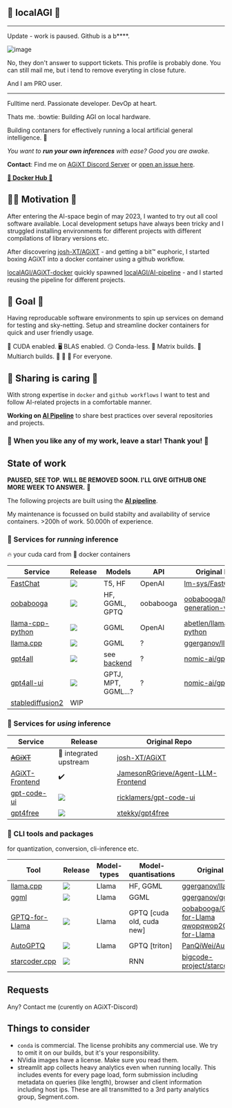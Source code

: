 ## 🧮 localAGI 🧮

----------------------------------

Update - work is paused. Github is a b****. 

![image](https://github.com/localagi/localAGI/assets/132956819/09336de8-5e3d-4f7f-b1d5-594f4f55fc13)

No, they don't answer to support tickets. This profile is probably done. You can still mail me, but i tend to remove everyting in close future.

And I am PRO user.

----------------------------------

Fulltime nerd. Passionate developer. DevOp at heart.

Thats me. :bowtie: Building AGI on local hardware.

Building contaners for effectively running a local artificial general intelligence. :mechanical_arm:

*You want to **run your own inferences** with ease? Good you are awake.*

**Contact**: Find me on [AGiXT Discord Server](https://discord.gg/d3TkHRZcjD) or [open an issue here](https://github.com/localagi/localAGI/issues/new).

**[ 🐋 Docker Hub 🐋 ](https://hub.docker.com/u/localagi)**

## :climbing_woman: Motivation :climbing:

After entering the AI-space begin of may 2023, I wanted to try out all cool software available. Local development setups have always been tricky and I struggled installing environments for different projects with different compilations of library versions etc.

After discovering [josh-XT/AGiXT](https://github.com/Josh-XT/AGiXT) - and getting a bit&trade; euphoric, I started boxing AGiXT into a docker container using a github workflow.

[localAGI/AGiXT-docker](https://github.com/localagi/AGiXT-docker) quickly spawned [localAGI/AI-pipeline](https://github.com/localagi/AI-pipeline) - and I started reusing the pipeline for different projects.

## 🎯 Goal 🎯

Having reproducable software environments to spin up services on demand for testing and sky-netting.
Setup and streamline docker containers for quick and user friendly usage.

:rocket: CUDA enabled. :desktop_computer: BLAS enabled. :smirk: Conda-less. :onion: Matrix builds. :office: Multiarch builds. :child: :adult: :older_adult: For everyone.



## :hibiscus: Sharing is caring :hibiscus:

With strong expertise in `docker` and `github workflows` I want to test and follow AI-related projects in a comfortable manner.

**Working on [AI Pipeline](https://github.com/localagi/ai-pipeline)** to share best practices over several repositories and projects.

### :star2: When you like any of my work, leave a star! Thank you! :star2:

## State of work
**PAUSED, SEE TOP. WILL BE REMOVED SOON. I'LL GIVE GITHUB ONE MORE WEEK TO ANSWER.**
🤖

The following projects are built using the **[AI pipeline](https://github.com/localagi/ai-pipeline)**.

My maintenance is focussed on build stabilty and availability of service containers. >200h of work. 50.000h of experience.

### 🧠 Services for *running* inference
🔥 your cuda card from 🐳 docker containers

| Service                                               | Release            | Models     | API | Original Repo |
--------------------------------------------------------|--------------------|------------|-----|---------------|
| [FastChat](https://github.com/localagi/FastChat-docker)                 | ![](https://github.com/localagi/FastChat-docker/actions/workflows/publish-docker.yml/badge.svg?branch=main) | T5, HF              | OpenAI            | [lm-sys/FastChat](https://github.com/lm-sys/FastChat) |
| [oobabooga](https://github.com/localagi/oobabooga-docker)               | ![](https://github.com/localagi/oobabooga-docker/actions/workflows/publish-docker.yml/badge.svg?branch=main) | HF, GGML, GPTQ      | oobabooga         | [oobabooga/text-generation-webui](https://github.com/oobabooga/text-generation-webui) |
| [llama-cpp-python](https://github.com/localagi/llama-cpp-python-docker) |![](https://github.com/localagi/llama-cpp-python-docker/actions/workflows/publish-docker.yml/badge.svg?branch=main)           | GGML            | OpenAI            | [abetlen/llama-cpp-python](https://github.com/abetlen/llama-cpp-python) |
| [llama.cpp](https://github.com/localagi/llama.cpp-docker) |![](https://github.com/localagi/llama.cpp-docker/actions/workflows/publish-docker.yml/badge.svg?branch=master)|   GGML            | ?            | [ggerganov/llama.cpp](https://github.com/ggerganov/llama.cpp) |
| [gpt4all](https://github.com/localagi/gpt4all-docker)            | ![](https://github.com/localagi/gpt4all-docker/actions/workflows/publish-docker.yml/badge.svg?branch=main) | see [backend](https://github.com/nomic-ai/gpt4all/tree/main/gpt4all-backend) | ? | [nomic-ai/gpt4all](https://github.com/nomic-ai/gpt4all) |
| [gpt4all-ui](https://github.com/localagi/gpt4all-ui-docker)            | ![](https://github.com/localagi/gpt4all-ui-docker/actions/workflows/publish-docker.yml/badge.svg?branch=main) | GPTJ, MPT, GGML...?          | ? | [nomic-ai/gpt4all-ui](https://github.com/nomic-ai/gpt4all-ui) |
| [stablediffusion2](https://github.com/localagi/stablediffusion2-docker) |         WIP  |        |                     |                   | |

### 🎩 Services for *using* inference
| Service                                                     |  Release              | Original Repo |
|------------------------------------------------------------------------|-----------------------|---------------|
| ~~[AGiXT](https://github.com/localagi/AGiXT-docker)~~                      | 🕺 integrated upstream | [josh-XT/AGiXT](https://github.com/josh-xt/AGiXT)  | 
| [AGiXT-Frontend](https://github.com/localagi/agent-llm-frontend)       | :heavy_check_mark: | [JamesonRGrieve/Agent-LLM-Frontend](https://github.com/JamesonRGrieve/Agent-LLM-Frontend) |
| [gpt-code-ui](https://github.com/localagi/gpt-code-ui-docker)          | ![](https://github.com/localagi/gpt-code-ui-docker/actions/workflows/publish-docker.yml/badge.svg?branch=main)  | [ricklamers/gpt-code-ui](https://github.com/ricklamers/gpt-code-ui) |
| [gpt4free](https://github.com/localagi/gpt4free-docker)  | ![](https://github.com/localagi/gpt4free-docker/actions/workflows/publish-docker.yml/badge.svg?branch=main) | [xtekky/gpt4free](https://github.com/xtekky/gpt4free)  |


### 🦿 CLI tools and packages
for quantization, conversion, cli-inference etc.

| Tool                                                                | Release              | Model-types  | Model-quantisations | Original Repo |
|---------------------------------------------------------------------|----------------------|--------------|---------------------|---------------|
| [llama.cpp](https://github.com/localagi/llama.cpp-docker)           | ![](https://github.com/localagi/llama.cpp-docker/actions/workflows/publish-docker.yml/badge.svg?branch=master) | Llama        | HF, GGML  | [ggerganov/llama.cpp](https://github.com/ggerganov/llama.cpp) |
| [ggml](https://github.com/localagi/ggml-docker)                      | ![](https://github.com/localagi/ggml-docker/actions/workflows/publish-docker.yml/badge.svg?branch=master)                  | Llama        |  GGML   | [ggerganov/ggml](https://github.com/ggerganov/ggml) |
| [GPTQ-for-Llama](https://github.com/localagi/GPTQ-for-Llama-docker)         | ![](https://github.com/localagi/GPTQ-for-Llama-docker/actions/workflows/publish-docker.yml/badge.svg?branch=main) | Llama        |  GPTQ [cuda old, cuda new]   | [oobabooga/GPTQ-for-Llama](https://github.com/oobabooga/GPTQ-for-LLaMa) <br> [qwopqwop200/GPTQ-for-Llama](https://github.com/qwopqwop200/GPTQ-for-LLaMa)  |
| [AutoGPTQ](https://github.com/localagi/AutoGPTQ-docker)             | ![](https://github.com/localagi/AutoGPTQ-docker/actions/workflows/publish-docker.yml/badge.svg?branch=main)                  | Llama        |  GPTQ [triton]   | [PanQiWei/AutoGPTQ](https://github.com/PanQiWei/AutoGPTQ) |
| [starcoder.cpp](https://github.com/localagi/starcoder.cpp-docker)             | ![](https://github.com/localagi/starcoder.cpp-docker/actions/workflows/publish-docker.yml/badge.svg?branch=main)                  |         |  RNN   | [bigcode-project/starcoder.cpp](https://github.com/bigcode-project/starcoder.cpp) |

## Requests
Any? Contact me (curently on AGiXT-Discord)


## Things to consider
- `conda` is commercial. The license prohibits any commercial use. We try to omit it on our builds, but it's your responsibility.
- NVidia images have a license. Make sure you read them.
- streamlit app collects heavy analytics even when running locally. This includes events for every page load, form submission including metadata on queries (like length), browser and client information including host ips. These are all transmitted to a 3rd party analytics group, Segment.com.

<!--
**localagi/localAGI** is a ✨ _special_ ✨ repository because its `README.md` (this file) appears on your GitHub profile.

Here are some ideas to get you started:

- 
- 🌱 I’m currently learning ...
- 👯 I’m looking to collaborate on ...
- 🤔 I’m looking for help with ...
- 💬 Ask me about ...
- 📫 How to reach me: ...
- 😄 Pronouns: ...
- ⚡ Fun fact: ...
-->
